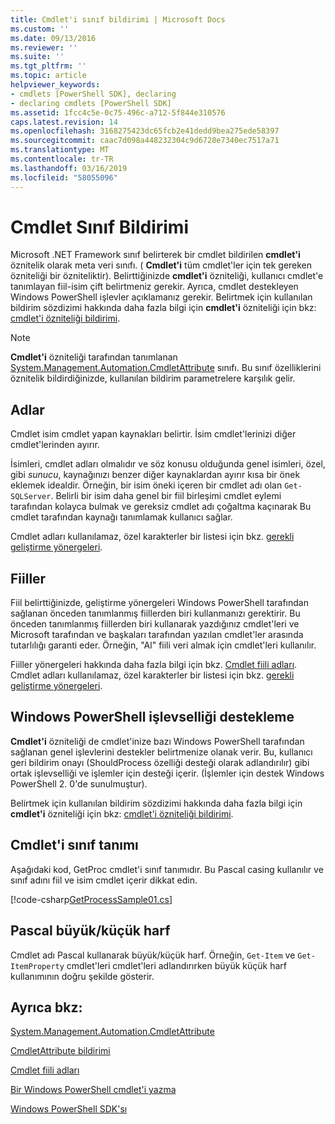 ```yaml
---
title: Cmdlet'i sınıf bildirimi | Microsoft Docs
ms.custom: ''
ms.date: 09/13/2016
ms.reviewer: ''
ms.suite: ''
ms.tgt_pltfrm: ''
ms.topic: article
helpviewer_keywords:
- cmdlets [PowerShell SDK], declaring
- declaring cmdlets [PowerShell SDK]
ms.assetid: 1fcc4c5e-0c75-496c-a712-5f844e310576
caps.latest.revision: 14
ms.openlocfilehash: 3168275423dc65fcb2e41dedd9bea275ede58397
ms.sourcegitcommit: caac7d098a448232304c9d6728e7340ec7517a71
ms.translationtype: MT
ms.contentlocale: tr-TR
ms.lasthandoff: 03/16/2019
ms.locfileid: "58055096"
---
```

# <a name="cmdlet-class-declaration"></a>Cmdlet Sınıf Bildirimi

Microsoft .NET Framework sınıf belirterek bir cmdlet bildirilen **cmdlet'i** öznitelik olarak meta veri sınıfı. ( **Cmdlet'i** tüm cmdlet'ler için tek gereken özniteliği bir özniteliktir). Belirttiğinizde **cmdlet'i** özniteliği, kullanıcı cmdlet'e tanımlayan fiil-isim çift belirtmeniz gerekir. Ayrıca, cmdlet destekleyen Windows PowerShell işlevler açıklamanız gerekir. Belirtmek için kullanılan bildirim sözdizimi hakkında daha fazla bilgi için **cmdlet'i** özniteliği için bkz: [cmdlet'i özniteliği bildirimi](./cmdlet-attribute-declaration.md).

> [!NOTE]
> **Cmdlet'i** özniteliği tarafından tanımlanan [System.Management.Automation.CmdletAttribute](/dotnet/api/System.Management.Automation.CmdletAttribute) sınıfı. Bu sınıf özelliklerini öznitelik bildirdiğinizde, kullanılan bildirim parametrelere karşılık gelir.

## <a name="nouns"></a>Adlar

Cmdlet isim cmdlet yapan kaynakları belirtir. İsim cmdlet'lerinizi diğer cmdlet'lerinden ayırır.

İsimleri, cmdlet adları olmalıdır ve söz konusu olduğunda genel isimleri, özel, gibi *sunucu*, kaynağınızı benzer diğer kaynaklardan ayırır kısa bir önek eklemek idealdir. Örneğin, bir isim öneki içeren bir cmdlet adı olan `Get-SQLServer`. Belirli bir isim daha genel bir fiil birleşimi cmdlet eylemi tarafından kolayca bulmak ve gereksiz cmdlet adı çoğaltma kaçınarak Bu cmdlet tarafından kaynağı tanımlamak kullanıcı sağlar.

Cmdlet adları kullanılamaz, özel karakterler bir listesi için bkz. [gerekli geliştirme yönergeleri](./required-development-guidelines.md).

## <a name="verbs"></a>Fiiller

Fiil belirttiğinizde, geliştirme yönergeleri Windows PowerShell tarafından sağlanan önceden tanımlanmış fiillerden biri kullanmanızı gerektirir. Bu önceden tanımlanmış fiillerden biri kullanarak yazdığınız cmdlet'leri ve Microsoft tarafından ve başkaları tarafından yazılan cmdlet'ler arasında tutarlılığı garanti eder. Örneğin, "Al" fiili veri almak için cmdlet'leri kullanılır.

Fiiller yönergeleri hakkında daha fazla bilgi için bkz. [Cmdlet fiili adları](./approved-verbs-for-windows-powershell-commands.md). Cmdlet adları kullanılamaz, özel karakterler bir listesi için bkz. [gerekli geliştirme yönergeleri](./required-development-guidelines.md).

## <a name="supporting-windows-powershell-functionality"></a>Windows PowerShell işlevselliği destekleme

**Cmdlet'i** özniteliği de cmdlet'inize bazı Windows PowerShell tarafından sağlanan genel işlevlerini destekler belirtmenize olanak verir. Bu, kullanıcı geri bildirim onayı (ShouldProcess özelliği desteği olarak adlandırılır) gibi ortak işlevselliği ve işlemler için desteği içerir. (İşlemler için destek Windows PowerShell 2. 0'de sunulmuştur).

Belirtmek için kullanılan bildirim sözdizimi hakkında daha fazla bilgi için **cmdlet'i** özniteliği için bkz: [cmdlet'i özniteliği bildirimi](./cmdlet-attribute-declaration.md).

## <a name="cmdlet-class-definition"></a>Cmdlet'i sınıf tanımı

Aşağıdaki kod, GetProc cmdlet'i sınıf tanımıdır. Bu Pascal casing kullanılır ve sınıf adını fiil ve isim cmdlet içerir dikkat edin.

[!code-csharp[GetProcessSample01.cs](../../powershell-sdk-samples/SDK-2.0/csharp/GetProcessSample01/GetProcessSample01.cs#L33-L34 "GetProcessSample01.cs")]

## <a name="pascal-casing"></a>Pascal büyük/küçük harf

Cmdlet adı Pascal kullanarak büyük/küçük harf. Örneğin, `Get-Item` ve `Get-ItemProperty` cmdlet'leri cmdlet'leri adlandırırken büyük küçük harf kullanımının doğru şekilde gösterir.

## <a name="see-also"></a>Ayrıca bkz:

[System.Management.Automation.CmdletAttribute](/dotnet/api/System.Management.Automation.CmdletAttribute)

[CmdletAttribute bildirimi](./cmdlet-attribute-declaration.md)

[Cmdlet fiili adları](./approved-verbs-for-windows-powershell-commands.md)

[Bir Windows PowerShell cmdlet'i yazma](./writing-a-windows-powershell-cmdlet.md)

[Windows PowerShell SDK'sı](../windows-powershell-reference.md)

